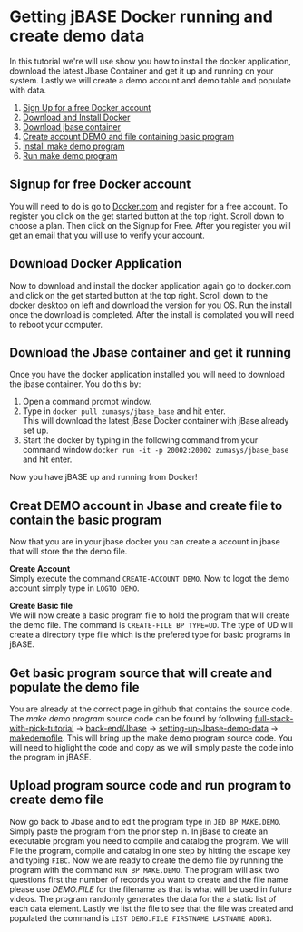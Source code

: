 # Getting jBASE Docker running and create demo data
In this tutorial we're will use show you how to install the docker application, download the latest Jbase Container and get it up and running on your system. Lastly we will create a demo account and demo table and populate with data.

1. [Sign Up for a free Docker account](#signup-for-free-docker-account)
1. [Download and Install Docker](#download-docker-application)
1. [Download jbase container](#download-the-jbase-container-and-get-it-running)
1. [Create account DEMO and file containing basic program](#creat-demo-account-in-jbase-and-create-file-to-contain-the-basic-program)
1. [Install make demo program](#get-basic-program-source-that-will-create-and-populate-the-demo-file)
1. [Run make demo program](#upload-program-source-code-and-run-program-to-create-demo-file)

## Signup for free Docker account
You will need to do is go to [Docker.com](https://www.docker.com) and register for a free account.  To register you click on the get started button at the top right. Scroll down to choose a plan. Then click on the Signup for Free. After you register you will get an email that you will use to verify your account.

## Download Docker Application
Now to download and install the docker application again go to docker.com and click on the get started button at the top right.  Scroll down to the docker desktop on left and download the version for you OS. Run the install once the download is completed. After the install is complated you will need to reboot your computer.

## Download the Jbase container and get it running
Once you have the docker application installed you will need to download the jbase container. You do this by:
  
1. Open a command prompt window.
1. Type in `docker pull zumasys/jbase_base` and hit enter.  
  This will download the latest jBase Docker container with jBase already set up. 
1. Start the docker by typing in the following command from your command window `docker run -it -p 20002:20002 zumasys/jbase_base` and hit enter.
  
Now you have jBASE up and running from Docker! 
  
## Creat DEMO account in Jbase and create file to contain the basic program
Now that you are in your jbase docker you can create a account in jbase that will store the the demo file. 
  
**Create Account**  
Simply execute the command `CREATE-ACCOUNT DEMO`. Now to logot the demo account simply type in `LOGTO DEMO`. 
  
**Create Basic file**  
We will now create a basic program file to hold the program that will create the demo file.  The command is `CREATE-FILE BP TYPE=UD`. The type of UD will create a directory type file which is the prefered type for basic programs in jBASE.
  
## Get basic program source that will create and populate the demo file
 You are already at the correct page in github that contains the source code.  The *make demo program* source code can be found by following [full-stack-with-pick-tutorial](https://github.com/pickmultivalue/full-stack-with-pick-tutorial) -> [back-end/Jbase](https://github.com/pickmultivalue/full-stack-with-pick-tutorial/tree/master/back-end/jbase) -> [setting-up-Jbase-demo-data](https://github.com/pickmultivalue/full-stack-with-pick-tutorial/tree/master/back-end/jbase/setting-up-jbase-demo-data) -> [makedemofile](https://github.com/pickmultivalue/full-stack-with-pick-tutorial/blob/master/back-end/jbase/setting-up-jbase-demo-data/makedemofile). This will bring up the make demo program source code. You will need to higlight the code and copy as we will simply paste the code into the program in jBASE.
  
## Upload program source code and run program to create demo file
Now go back to Jbase and to edit the program type in `JED BP MAKE.DEMO`. Simply paste the program from the prior step in. In jBase to create an executable program you need to compile and catalog the program. We will File the program, compile and catalog in one step by hitting the escape key and typing `FIBC`. Now we are ready to create the demo file by running the program with the command `RUN BP MAKE.DEMO`. The program will ask two questions first the number of records you want to create and the file name please use *DEMO.FILE* for the filename as that is what will be used in future videos.  The program randomly generates the data for the a static list of each data element. Lastly we list the file to see that the file was created and populated the command is `LIST DEMO.FILE FIRSTNAME LASTNAME ADDR1`.
